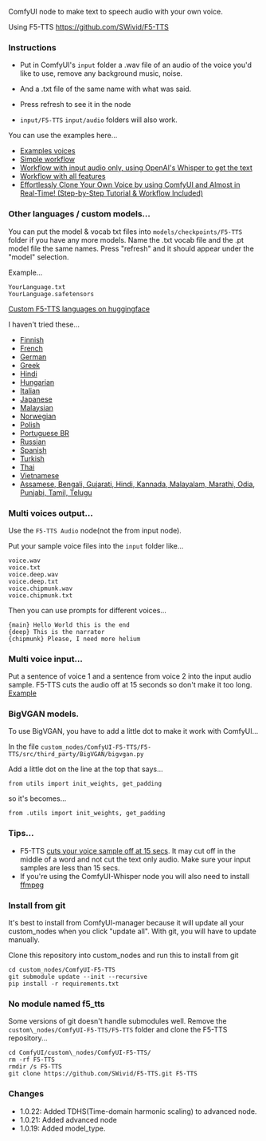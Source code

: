 
ComfyUI node to make text to speech audio with your own voice.

Using F5-TTS https://github.com/SWivid/F5-TTS


### Instructions

* Put in ComfyUI's `input` folder a .wav file of an audio of the voice you'd like to use, remove any background music, noise.
* And a .txt file of the same name with what was said.
* Press refresh to see it in the node

* `input/F5-TTS` `input/audio` folders will also work.

You can use the examples here...
* [Examples voices](example_workflows/)
* [Simple workflow](example_workflows/simple_ComfyUI_F5TTS_workflow.json)
* [Workflow with input audio only, using OpenAI's Whisper to get the text](example_workflows/F5TTS_whisper_workflow.json)
* [Workflow with all features](example_workflows/F5TTS-test-all.json)
* [Effortlessly Clone Your Own Voice by using ComfyUI and Almost in Real-Time! (Step-by-Step Tutorial & Workflow Included)](https://www.reddit.com/r/StableDiffusion/comments/1id8spa/effortlessly_clone_your_own_voice_by_using/)


### Other languages / custom models...

You can put the model & vocab txt files into `models/checkpoints/F5-TTS` folder if you have any more models.  Name the .txt vocab file and the .pt model file the same names.  Press "refresh" and it should appear under the "model" selection.

Example...
```
YourLanguage.txt
YourLanguage.safetensors
```

[Custom F5-TTS languages on huggingface](https://huggingface.co/models?search=f5)

I haven't tried these...
* [Finnish](https://huggingface.co/AsmoKoskinen/F5-TTS_Finnish_Model)
* [French](https://huggingface.co/RASPIAUDIO/F5-French-MixedSpeakers-reduced)
* [German](https://huggingface.co/aihpi/F5-TTS-German)
* [Greek](https://huggingface.co/PetrosStav/F5-TTS-Greek)
* [Hindi](https://huggingface.co/SPRINGLab/F5-Hindi-24KHz)
* [Hungarian](https://huggingface.co/sarpba/F5-TTS-Hun)
* [Italian](https://huggingface.co/alien79/F5-TTS-italian)
* [Japanese](https://huggingface.co/Jmica/F5TTS)
* [Malaysian](https://huggingface.co/mesolitica/Malaysian-F5-TTS)
* [Norwegian](https://huggingface.co/akhbar/F5_Norwegian)
* [Polish](https://huggingface.co/Gregniuki/F5-tts_English_German_Polish/tree/main/Polish)
* [Portuguese BR](https://huggingface.co/firstpixel/F5-TTS-pt-br)
* [Russian](https://huggingface.co/hotstone228/F5-TTS-Russian)
* [Spanish](https://huggingface.co/jpgallegoar/F5-Spanish)
* [Turkish](https://huggingface.co/marduk-ra/F5-TTS-Turkish)
* [Thai](https://huggingface.co/VIZINTZOR/F5-TTS-THAI)
* [Vietnamese](https://huggingface.co/yukiakai/F5-TTS-Vietnamese)
* [Assamese, Bengali, Gujarati, Hindi, Kannada, Malayalam, Marathi, Odia, Punjabi, Tamil, Telugu](https://huggingface.co/ShriAishu/hindiSpeech)

### Multi voices output...

Use the `F5-TTS Audio` node(not the from input node).

Put your sample voice files into the `input` folder like...
```
voice.wav
voice.txt
voice.deep.wav
voice.deep.txt
voice.chipmunk.wav
voice.chipmunk.txt
```

Then you can use prompts for different voices...
```
{main} Hello World this is the end
{deep} This is the narrator
{chipmunk} Please, I need more helium
```

### Multi voice input...

Put a sentence of voice 1 and a sentence from voice 2 into the input audio sample.  F5-TTS cuts the audio off at 15 seconds so don't make it too long.
[Example](https://github.com/niknah/ComfyUI-F5-TTS/issues/29)

### BigVGAN models.

To use BigVGAN, you have to add a little dot to make it work with ComfyUI...

In the file `custom_nodes/ComfyUI-F5-TTS/F5-TTS/src/third_party/BigVGAN/bigvgan.py`

Add a little dot on the line at the top that says...

`from utils import init_weights, get_padding`

so it's becomes...

`from .utils import init_weights, get_padding`


### Tips...

 * F5-TTS [cuts your voice sample off at 15 secs](https://github.com/SWivid/F5-TTS/blob/8898d05e374bcb8d3fc0b1286037e95df61f491f/src/f5_tts/infer/utils_infer.py#L315).   It may cut off in the middle of a word and not cut the text only audio.   Make sure your input samples are less than 15 secs.
 * If you're using the ComfyUI-Whisper node you will also need to install [ffmpeg](https://ffmpeg.org/download.html)


### Install from git

It's best to install from ComfyUI-manager because it will update all your custom\_nodes when you click "update all".  With git, you will have to update manually.

Clone this repository into custom\_nodes and run this to install from git
```
cd custom_nodes/ComfyUI-F5-TTS
git submodule update --init --recursive
pip install -r requirements.txt
```

### No module named f5\_tts

Some versions of git doesn't handle submodules well.  Remove the `custom\_nodes/ComfyUI-F5-TTS/F5-TTS` folder and clone the F5-TTS repository...
```
cd ComfyUI/custom\_nodes/ComfyUI-F5-TTS/
rm -rf F5-TTS
rmdir /s F5-TTS
git clone https://github.com/SWivid/F5-TTS.git F5-TTS
```

### Changes

* 1.0.22: Added TDHS(Time-domain harmonic scaling) to advanced node.
* 1.0.21: Added advanced node
* 1.0.19: Added model\_type.
